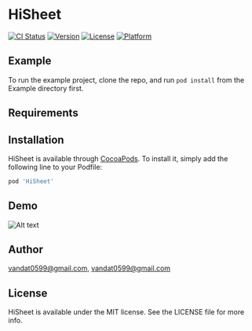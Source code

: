 # HiSheet

[![CI Status](https://img.shields.io/travis/vandat0599@gmail.com/HiSheet.svg?style=flat)](https://travis-ci.org/vandat0599@gmail.com/HiSheet)
[![Version](https://img.shields.io/cocoapods/v/HiSheet.svg?style=flat)](https://cocoapods.org/pods/HiSheet)
[![License](https://img.shields.io/cocoapods/l/HiSheet.svg?style=flat)](https://cocoapods.org/pods/HiSheet)
[![Platform](https://img.shields.io/cocoapods/p/HiSheet.svg?style=flat)](https://cocoapods.org/pods/HiSheet)

## Example

To run the example project, clone the repo, and run `pod install` from the Example directory first.

## Requirements

## Installation

HiSheet is available through [CocoaPods](https://cocoapods.org). To install
it, simply add the following line to your Podfile:

```ruby
pod 'HiSheet'
```

## Demo
![Alt text]("https://media.giphy.com/media/3o85xAuO9kQ9c4mBFK/giphy.gif")

## Author

vandat0599@gmail.com, vandat0599@gmail.com

## License

HiSheet is available under the MIT license. See the LICENSE file for more info.
